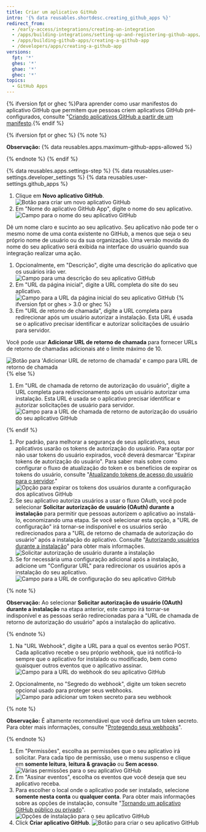 ```yaml
---
title: Criar um aplicativo GitHub
intro: '{% data reusables.shortdesc.creating_github_apps %}'
redirect_from:
  - /early-access/integrations/creating-an-integration
  - /apps/building-integrations/setting-up-and-registering-github-apps/registering-github-apps
  - /apps/building-github-apps/creating-a-github-app
  - /developers/apps/creating-a-github-app
versions:
  fpt: '*'
  ghes: '*'
  ghae: '*'
  ghec: '*'
topics:
  - GitHub Apps
---
```


{% ifversion fpt or ghec %}Para aprender como usar manifestos do aplicativo GitHub que permitem que pessoas criem aplicativos GitHub pré-configurados, consulte "[Criando aplicativos GitHub a partir de um manifesto](/apps/building-github-apps/creating-github-apps-from-a-manifest/).{% endif %}

{% ifversion fpt or ghec %}
{% note %}

  **Observação:** {% data reusables.apps.maximum-github-apps-allowed %}

{% endnote %}
{% endif %}

{% data reusables.apps.settings-step %}
{% data reusables.user-settings.developer_settings %}
{% data reusables.user-settings.github_apps %}
1. Clique em **Novo aplicativo GitHub**. ![Botão para criar um novo aplicativo GitHub](/assets/images/github-apps/github_apps_new.png)
1. Em "Nome do aplicativo GitHub App", digite o nome do seu aplicativo. ![Campo para o nome do seu aplicativo GitHub](/assets/images/github-apps/github_apps_app_name.png)

  Dê um nome claro e sucinto ao seu aplicativo. Seu aplicativo não pode ter o mesmo nome de uma conta existente no GitHub, a menos que seja o seu próprio nome de usuário ou da sua organização. Uma versão movida do nome do seu aplicativo será exibida na interface do usuário quando sua integração realizar uma ação.

1. Opcionalmente, em "Descrição", digite uma descrição do aplicativo que os usuários irão ver. ![Campo para uma descrição do seu aplicativo GitHub](/assets/images/github-apps/github_apps_description.png)
1. Em "URL da página inicial", digite a URL completa do site do seu aplicativo. ![Campo para a URL da página inicial do seu aplicativo GitHub](/assets/images/github-apps/github_apps_homepage_url.png)
{% ifversion fpt or ghes > 3.0 or ghec %}
1. Em "URL de retorno de chamada", digite a URL completa para redirecionar após um usuário autorizar a instalação. Esta URL é usada se o aplicativo precisar identificar e autorizar solicitações de usuário para servidor.

  Você pode usar **Adicionar URL de retorno de chamada** para fornecer URLs de retorno de chamadas adicionais até o limite máximo de 10.

  ![Botão para 'Adicionar URL de retorno de chamada' e campo para URL de retorno de chamada](/assets/images/github-apps/github_apps_callback_url_multiple.png)
{% else %}
1. Em "URL de chamada de retorno de autorização do usuário", digite a URL completa para redirecionamento após um usuário autorizar uma instalação. Esta URL é usada se o aplicativo precisar identificar e autorizar solicitações de usuário para servidor. ![Campo para a URL de chamada de retorno de autorização do usuário do seu aplicativo GitHub](/assets/images/github-apps/github_apps_user_authorization.png)

{% endif %}
1. Por padrão, para melhorar a segurança de seus aplicativos, seus aplicativos usarão os tokens de autorização do usuário. Para optar por não usar tokens do usuário expirados, você deverá desmarcar "Expirar tokens de autorização do usuário". Para saber mais sobre como configurar o fluxo de atualização do token e os benefícios de expirar os tokens do usuário, consulte "[Atualizando tokens de acesso do usuário para o servidor](/apps/building-github-apps/refreshing-user-to-server-access-tokens/)." ![Opção para expirar os tokens dos usuários durante a configuração dos aplicativos GitHub](/assets/images/github-apps/expire-user-tokens-selection.png)
1. Se seu aplicativo autoriza usuários a usar o fluxo OAuth, você pode selecionar **Solicitar autorização de usuário (OAuth) durante a instalação** para permitir que pessoas autorizem o aplicativo ao instalá-lo, economizando uma etapa. Se você selecionar esta opção, a "URL de configuração" irá tornar-se indisponível e os usuários serão redirecionados para a "URL de retorno de chamada de autorização do usuário" após a instalação do aplicativo. Consulte "[Autorizando usuários durante a instalação](/apps/installing-github-apps/#authorizing-users-during-installation)" para obter mais informações. ![Solicitar autorização de usuário durante a instalação](/assets/images/github-apps/github_apps_request_auth_upon_install.png)
1. Se for necessária uma configuração adicional após a instalação, adicione um "Configurar URL" para redirecionar os usuários após a instalação do seu aplicativo. ![Campo para a URL de configuração do seu aplicativo GitHub ](/assets/images/github-apps/github_apps_setup_url.png)

  {% note %}

  **Observação:** Ao selecionar **Solicitar autorização do usuário (OAuth) durante a instalação** na etapa anterior, este campo irá tornar-se indisponível e as pessoas serão redirecionadas para a "URL de chamada de retorno de autorização do usuário" após a instalação do aplicativo.

  {% endnote %}

1. Na "URL Webhook", digite a URL para a qual os eventos serão POST. Cada aplicativo recebe o seu próprio webhook, que irá notificá-lo sempre que o aplicativo for instalado ou modificado, bem como quaisquer outros eventos que o aplicativo assinar. ![Campo para a URL do webhook do seu aplicativo GitHub](/assets/images/github-apps/github_apps_webhook_url.png)

1. Opcionalmente, no "Segredo do webhook", digite um token secreto opcional usado para proteger seus webhooks. ![Campo para adicionar um token secreto para seu webhook](/assets/images/github-apps/github_apps_webhook_secret.png)

  {% note %}

  **Observação:** É altamente recomendável que você defina um token secreto. Para obter mais informações, consulte "[Protegendo seus webhooks](/webhooks/securing/)".

  {% endnote %}

1. Em "Permissões", escolha as permissões que o seu aplicativo irá solicitar. Para cada tipo de permissão, use o menu suspenso e clique em **somente leitura**, **leitura & gravação** ou **Sem acesso**. ![Várias permissões para o seu aplicativo GitHub](/assets/images/github-apps/github_apps_new_permissions_post2dot13.png)
1. Em "Assinar eventos", escolha os eventos que você deseja que seu aplicativo receba.
1. Para escolher o local onde o aplicativo pode ser instalado, selecione **somente nesta conta** ou **qualquer conta**. Para obter mais informações sobre as opções de instalação, consulte "[Tornando um aplicativo GitHub público ou privado](/apps/managing-github-apps/making-a-github-app-public-or-private/)". ![Opções de instalação para o seu aplicativo GitHub](/assets/images/github-apps/github_apps_installation_options.png)
1. Click **Criar aplicativo GitHub**. ![Botão para criar o seu aplicativo GitHub](/assets/images/github-apps/github_apps_create_github_app.png)
